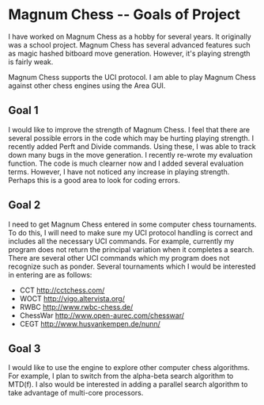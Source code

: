 # Magnum Chess -- Goals of Project #

I have worked on Magnum Chess as a hobby for several years.  It originally was a school project.  Magnum Chess has several advanced features such as magic hashed bitboard move generation.  However, it's playing strength is fairly weak.

Magnum Chess supports the UCI protocol.  I am able to play Magnum Chess against other chess engines using the Area GUI.


## Goal 1 ##
I would like to improve the strength of Magnum Chess.  I feel that there are several possible errors in the code which may be hurting playing strength.  I recently added Perft and Divide commands.  Using these, I was able to track down many bugs in the move generation.   I recently re-wrote my evaluation function.  The code is much clearner now and I added several evaluation terms.  However, I have not noticed any increase in playing strength.  Perhaps this is a good area to look for coding errors.

## Goal 2 ##
I need to get Magnum Chess entered in some computer chess tournaments.  To do this, I will need to make sure my UCI protocol handling is correct and includes all the necessary UCI commands.  For example, currently my program does not return the principal variation when it completes a search.  There are several other UCI commands which my program does not recognize such as ponder.  Several tournaments which I would be interested in entering are as follows:
  * CCT http://cctchess.com/
  * WOCT http://vigo.altervista.org/
  * RWBC http://www.rwbc-chess.de/
  * ChessWar http://www.open-aurec.com/chesswar/
  * CEGT http://www.husvankempen.de/nunn/

## Goal 3 ##
I would like to use the engine to explore other computer chess algorithms. For example, I plan to switch from the alpha-beta search algorithm to MTD(f).  I also would be interested in adding a parallel search algorithm to take advantage of multi-core processors.